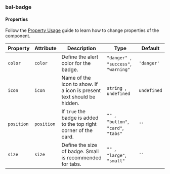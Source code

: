 ### bal-badge
 
#### Properties

Follow the [Property Usage](https://design.baloise.dev/?path=/docs/implementation-property--page) guide to learn how to change properties of the component.

| Property   | Attribute  | Description                                                           | Type                                       | Default     |
| ---------- | ---------- | --------------------------------------------------------------------- | ------------------------------------------ | ----------- |
| `color`    | `color`    | Define the alert color for the badge.                                 | `"danger" `, ` "success" `, ` "warning"`   | `'danger'`  |
| `icon`     | `icon`     | Name of the icon to show. If a icon is present text should be hidden. | `string `, ` undefined`                    | `undefined` |
| `position` | `position` | If `true` the badge is added to the top right corner of the card.     | `"" `, ` "button" `, ` "card" `, ` "tabs"` | `''`        |
| `size`     | `size`     | Define the size of badge. Small is recommended for tabs.              | `"" `, ` "large" `, ` "small"`             | `''`        |


 